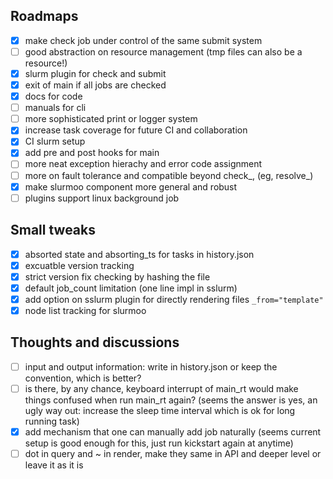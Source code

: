 ## Roadmaps
- [x] make check job under control of the same submit system
- [ ] good abstraction on resource management (tmp files can also be a resource!)
- [x] slurm plugin for check and submit
- [x] exit of main if all jobs are checked
- [x] docs for code
- [ ] manuals for cli
- [ ] more sophisticated print or logger system
- [x] increase task coverage for future CI and collaboration
- [x] CI slurm setup
- [x] add pre and post hooks for main
- [ ] more neat exception hierachy and error code assignment
- [ ] more on fault tolerance and compatible beyond check_, (eg, resolve_)
- [x] make slurmoo component more general and robust
- [ ] plugins support linux background job

## Small tweaks
- [x] absorted state and absorting_ts for tasks in history.json
- [x] excuatble version tracking
- [x] strict version fix checking by hashing the file
- [x] default job_count limitation (one line impl in sslurm)
- [x] add option on sslurm plugin for directly rendering files ``_from="template"``
- [x] node list tracking for slurmoo

## Thoughts and discussions

- [ ] input and output information: write in history.json or keep the convention, which is better?
- [ ] is there, by any chance, keyboard interrupt of main_rt would make things confused when run main_rt again? (seems the answer is yes, an ugly way out: increase the sleep time interval which is ok for long running task)
- [x] add mechanism that one can manually add job naturally (seems current setup is good enough for this, just run kickstart again at anytime)
- [ ] dot in query and ~ in render, make they same in API and deeper level or leave it as it is
